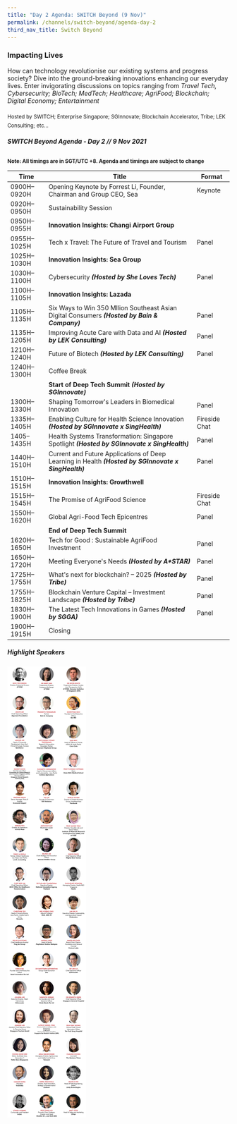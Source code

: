 ```yaml
---
title: "Day 2 Agenda: SWITCH Beyond (9 Nov)"
permalink: /channels/switch-beyond/agenda-day-2
third_nav_title: Switch Beyond
---
```

### Impacting Lives

How can technology revolutionise our existing systems and progress society? Dive into the ground-breaking innovations enhancing our everyday lives. Enter invigorating discussions on topics ranging from *Travel Tech, Cybersecurity; BioTech; MedTech; Healthcare; AgriFood; Blockchain; Digital Economy; Entertainment*

<sub>Hosted by SWITCH; Enterprise Singapore; SGInnovate; Blockchain Accelerator, Tribe; LEK Consulting; etc...</sub>

##### SWITCH Beyond Agenda - Day 2 // 9 Nov 2021

<sub>**Note: All timings are in SGT/UTC +8. Agenda and timings are subject to change**</sub>

| Time | Title | Format |
| -------- | -------- | -------- |
| 0900H–0920H     | Opening Keynote by Forrest Li, Founder, Chairman and Group CEO, Sea    | Keynote     |
| 0920H–0950H     | Sustainability Session    |      |
|0950H–0955H     | **Innovation Insights: Changi Airport Group**     |      |
| 0955H–1025H     | Tech x Travel: The Future of Travel and Tourism     | Panel     |
|1025H–1030H     | **Innovation Insights: Sea Group**     |      |
| 1030H–1100H     | Cybersecurity **_(Hosted by She Loves Tech)_**    | Panel    |
|1100H–1105H     | **Innovation Insights: Lazada**     |      |
| 1105H–1135H     | Six Ways to Win 350 MIlion Southeast Asian Digital Consumers  **_(Hosted by Bain & Company)_**     | Panel   |
| 1135H–1205H     | Improving Acute Care with Data and AI  **_(Hosted by LEK Consulting)_**       | Panel     |
| 1210H–1240H     | Future of Biotech **_(Hosted by LEK Consulting)_**      | Panel     |
| 1240H–1300H     | Coffee Break     |     |
|      | **Start of Deep Tech Summit** **_(Hosted by SGInnovate)_**    |      |
| 1300H–1330H     | Shaping Tomorrow's Leaders in Biomedical Innovation   | Panel     |
| 1335H–1405H     | Enabling Culture for Health Science Innovation **_(Hosted by SGInnovate x SingHealth)_**    | Fireside Chat     |
| 1405–1435H     | Health Systems Transformation: Singapore Spotlight **_(Hosted by SGInnovate x SingHealth)_**    | Panel     |
| 1440H–1510H     | Current and Future Applications of Deep Learning in Health **_(Hosted by SGInnovate x SingHealth)_**     | Panel     |
|1510H–1515H     | **Innovation Insights: Growthwell**     |      |
| 1515H–1545H     | The Promise of AgriFood Science    | Fireside Chat    |
| 1550H–1620H     | Global Agri-Food Tech Epicentres    | Panel     |
|      | **End of Deep Tech Summit**     |      |
| 1620H–1650H     | Tech for Good : Sustainable AgriFood Investment     | Panel    |
| 1650H–1720H     | Meeting Everyone's Needs **_(Hosted by A*STAR)_**    | Panel     |
| 1725H–1755H     | What's next for blockchain? – 2025 **_(Hosted by Tribe)_**    | Panel     |
| 1755H–1825H     | Blockchain Venture Capital – Investment Landscape **_(Hosted by Tribe)_**     | Panel     |
| 1830H–1900H     | The Latest Tech Innovations in Games **_(Hosted by SGGA)_**     | Panel   |
| 1900H–1915H     | Closing     |    |

##### Highlight Speakers
![SWITCH 2021 Speakers](/images/SWITCH_2021_Speakers_Beyond_Day2_Highlights_v3.png)